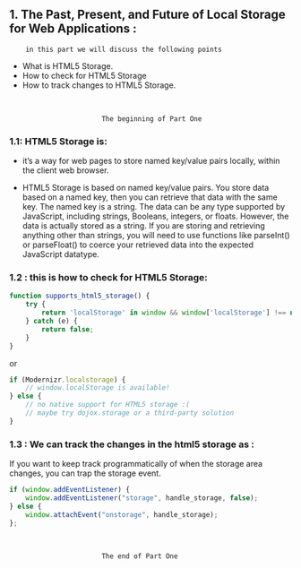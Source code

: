 ## 1.  The Past, Present, and Future of Local Storage for Web Applications :

        in this part we will discuss the following points

* What is HTML5 Storage.
* How to check for HTML5 Storage
* How to track changes to HTML5 Storage.

<br/>

                           The beginning of Part One

### 1.1: HTML5 Storage is:

* it’s a way for web pages to store named key/value pairs locally, within the client web browser. 

* HTML5 Storage is based on named key/value pairs. You store data based on a named key, then you can retrieve that data with the same key. The named key is a string. The data can be any type supported by JavaScript, including strings, Booleans, integers, or floats. However, the data is actually stored as a string. If you are storing and retrieving anything other than strings, you will need to use functions like parseInt() or parseFloat() to coerce your retrieved data into the expected JavaScript datatype.

### 1.2 : this is how to check for HTML5 Storage:

```javascript
function supports_html5_storage() {
    try {
        return 'localStorage' in window && window['localStorage'] !== null;
    } catch (e) {
        return false;
    }
}
```

or 

```javascript
if (Modernizr.localstorage) {
    // window.localStorage is available!
} else {
    // no native support for HTML5 storage :(
    // maybe try dojox.storage or a third-party solution
}
```

### 1.3 : We can track the changes in the html5 storage as :

If you want to keep track programmatically of when the storage area changes, you can trap the storage event.

```javascript
if (window.addEventListener) {
    window.addEventListener("storage", handle_storage, false);
} else {
    window.attachEvent("onstorage", handle_storage);
};
```

<br/>

                           The end of Part One
